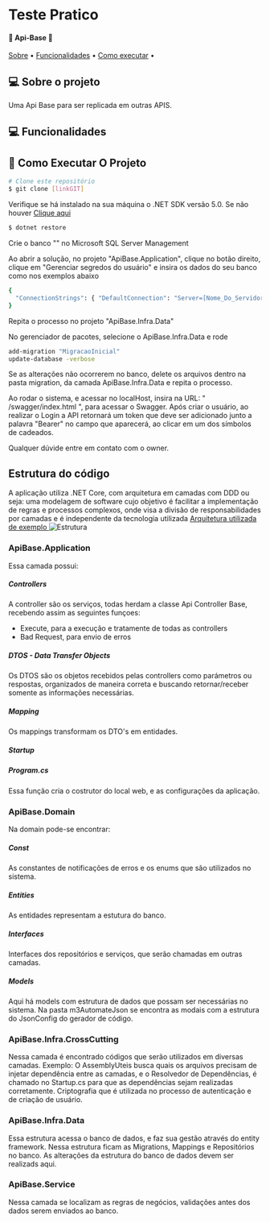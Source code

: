 # Teste Pratico

<h4 text-align="center"> 
	🚧 Api-Base  🚧
</h4>

<p text-align="center">
 <a href="#-sobre-o-projeto">Sobre</a> •
 <a href="#-funcionalidades">Funcionalidades</a> •
 <a href="#-como-executar-o-projeto">Como executar</a> • 
</p>


## 💻 Sobre o projeto

Uma Api Base para ser replicada em outras APIS.

## 💻 Funcionalidades


## 🎲 Como Executar O Projeto

```bash
# Clone este repositório
$ git clone [linkGIT]
```
Verifique se há instalado na sua máquina o .NET SDK versão 5.0. Se não houver <a href="https://dotnet.microsoft.com/en-us/download/dotnet/5.0">Clique aqui</a>

```bash
$ dotnet restore
```
Crie o banco "" no Microsoft SQL Server Management

Ao abrir a solução, no projeto "ApiBase.Application", clique no botão direito, clique em "Gerenciar segredos do usuário" e insira os dados do seu banco como nos exemplos abaixo
```bash
{
  "ConnectionStrings": { "DefaultConnection": "Server=[Nome_Do_Servidor];Database=[Nome_do_banco];Trusted_Connection=true;MultipleActiveResultSets=true;Persist Security Info=True;User ID=[user]; Password=[senha]" }
}
```

Repita o processo no projeto "ApiBase.Infra.Data"

No gerenciador de pacotes, selecione o ApiBase.Infra.Data e rode
```bash
add-migration "MigracaoInicial"
update-database -verbose
```
Se as alterações não ocorrerem no banco, delete os arquivos dentro na pasta migration, da camada ApiBase.Infra.Data e repita o processo.

Ao rodar o sistema, e acessar no localHost, insira na URL: " /swagger/index.html ", para acessar o Swagger.
Após criar o usuário, ao realizar o Login a API retornará um token que deve ser adicionado junto a palavra "Bearer" no campo que aparecerá, ao clicar em um dos símbolos de cadeados.

Qualquer dúvide entre em contato com o owner.

## Estrutura do código

A aplicação utiliza .NET Core, com arquitetura em camadas com DDD ou seja: uma modelagem de software cujo objetivo é facilitar a implementação de regras e processos complexos, onde visa a divisão de responsabilidades por camadas e é independente da tecnologia utilizada
<a href="https://alexalvess.medium.com/criando-uma-api-em-net-core-baseado-na-arquitetura-ddd-2c6a409c686">
  Arquitetura utilizada de exemplo
</a>
  <img alt="Estrutura" src="https://miro.medium.com/max/1282/1*qpHCIA7RDfW89KtSUXGJog.png">


### ApiBase.Application

Essa camada possui: 
##### Controllers

A controller são os serviços, todas herdam a classe Api Controller Base, recebendo assim as seguintes funçoes:
 * Execute, para a execução e tratamente de todas as controllers
 * Bad Request, para envio de erros

##### DTOS - Data Transfer Objects

Os DTOS são os objetos recebidos pelas controllers como parámetros ou respostas, organizados de maneira correta e buscando retornar/receber somente as informações necessárias.

##### Mapping

Os mappings transformam os DTO's em entidades.

##### Startup


##### Program.cs

Essa função cria o costrutor do local web, e as configurações da aplicação.

### ApiBase.Domain

Na domain pode-se encontrar:

##### Const

As constantes de notificações de erros e os enums que são utilizados no sistema.

##### Entities

As entidades representam a estutura do banco.

##### Interfaces

Interfaces dos repositórios e serviços, que serão chamadas em outras camadas.

##### Models

Aqui há models com estrutura de dados que possam ser necessárias no sistema.
Na pasta m3AutomateJson se encontra as modais com a estrutura do JsonConfig do gerador de código.

### ApiBase.Infra.CrossCutting
Nessa camada é encontrado códigos que serão utilizados em diversas camadas.
Exemplo:
O AssemblyUteis busca quais os arquivos precisam de injetar dependência entre as camadas, e o Resolvedor de Dependências, é chamado no Startup.cs para que as dependências sejam realizadas corretamente.
Criptografia que é utilizada no processo de autenticação e de criação de usuário.
### ApiBase.Infra.Data
Essa estrutura acessa o banco de dados, e faz sua gestão através do entity framework.
Nessa estrutura ficam as Migrations, Mappings e Repositórios no banco.
As alterações da estrutura do banco de dados devem ser realizads aqui.

### ApiBase.Service
Nessa camada se localizam as regras de negócios, validações antes dos dados serem enviados ao banco.
